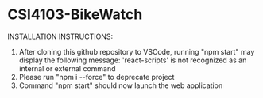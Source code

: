 # CSI4103-BikeWatch

INSTALLATION INSTRUCTIONS:
1. After cloning this github repository to VSCode, running "npm start" may display the following message: 'react-scripts' is not recognized as an internal or external command
2. Please run "npm i --force" to deprecate project
3. Command "npm start" should now launch the web application
